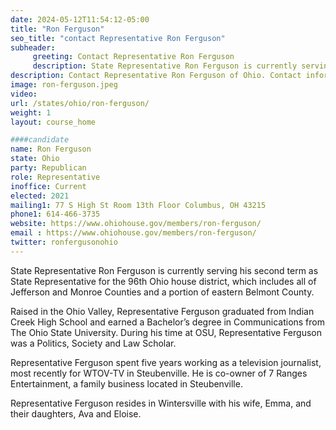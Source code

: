 ```yaml
---
date: 2024-05-12T11:54:12-05:00
title: "Ron Ferguson"
seo_title: "contact Representative Ron Ferguson"
subheader:
     greeting: Contact Representative Ron Ferguson
     description: State Representative Ron Ferguson is currently serving his second term as State Representative for the 96th Ohio house district, which includes all of Jefferson and Monroe Counties and a portion of eastern Belmont County.
description: Contact Representative Ron Ferguson of Ohio. Contact information for Ron Ferguson includes email address, phone number, and mailing address.
image: ron-ferguson.jpeg
video:
url: /states/ohio/ron-ferguson/
weight: 1
layout: course_home

####candidate
name: Ron Ferguson
state: Ohio
party: Republican
role: Representative
inoffice: Current
elected: 2021
mailing1: 77 S High St Room 13th Floor Columbus, OH 43215
phone1: 614-466-3735
website: https://www.ohiohouse.gov/members/ron-ferguson/
email : https://www.ohiohouse.gov/members/ron-ferguson/
twitter: ronfergusonohio
---
```

State Representative Ron Ferguson is currently serving his second term as State Representative for the 96th Ohio house district, which includes all of Jefferson and Monroe Counties and a portion of eastern Belmont County.

Raised in the Ohio Valley, Representative Ferguson graduated from Indian Creek High School and earned a Bachelor’s degree in Communications from The Ohio State University. During his time at OSU, Representative Ferguson was a Politics, Society and Law Scholar.

Representative Ferguson spent five years working as a television journalist, most recently for WTOV-TV in Steubenville. He is co-owner of 7 Ranges Entertainment, a family business located in Steubenville.

Representative Ferguson resides in Wintersville with his wife, Emma, and their daughters, Ava and Eloise.

